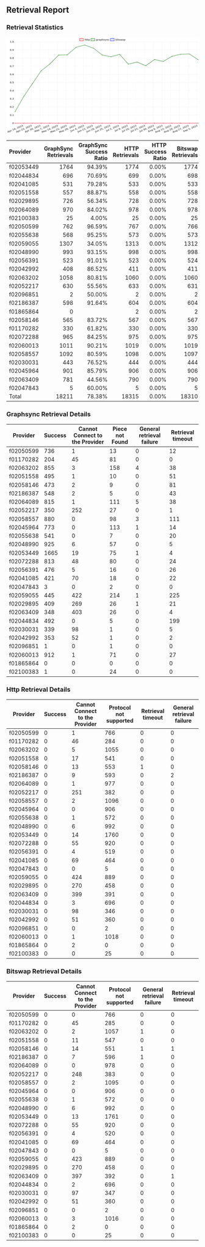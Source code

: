 ## Retrieval Report
### Retrieval Statistics
<img src="https://raw.githubusercontent.com/data-preservation-programs/filplus-checker-assets/main/filecoin-project/filecoin-plus-large-datasets/issues/1661/1694237709671.png"/>

| Provider  | GraphSync Retrievals | GraphSync Success Ratio | HTTP Retrievals | HTTP Success Ratio | Bitswap Retrievals | Bitswap Success Ratio |
| :-------- | -------------------: | ----------------------: | --------------: | -----------------: | -----------------: | --------------------: |
| f02053449 |                 1764 |                  94.39% |            1774 |              0.00% |               1774 |                 0.00% |
| f02044834 |                  696 |                  70.69% |             699 |              0.00% |                698 |                 0.00% |
| f02041085 |                  531 |                  79.28% |             533 |              0.00% |                533 |                 0.00% |
| f02051558 |                  557 |                  88.87% |             558 |              0.00% |                558 |                 0.00% |
| f02029895 |                  726 |                  56.34% |             728 |              0.00% |                728 |                 0.00% |
| f02064089 |                  970 |                  84.02% |             978 |              0.00% |                978 |                 0.00% |
| f02100383 |                   25 |                   4.00% |              25 |              0.00% |                 25 |                 0.00% |
| f02050599 |                  762 |                  96.59% |             767 |              0.00% |                766 |                 0.00% |
| f02055638 |                  568 |                  95.25% |             573 |              0.00% |                573 |                 0.00% |
| f02059055 |                 1307 |                  34.05% |            1313 |              0.00% |               1312 |                 0.00% |
| f02048990 |                  993 |                  93.15% |             998 |              0.00% |                998 |                 0.00% |
| f02056391 |                  523 |                  91.01% |             523 |              0.00% |                524 |                 0.00% |
| f02042992 |                  408 |                  86.52% |             411 |              0.00% |                411 |                 0.00% |
| f02063202 |                 1058 |                  80.81% |            1060 |              0.00% |               1060 |                 0.00% |
| f02052217 |                  630 |                  55.56% |             633 |              0.00% |                631 |                 0.00% |
| f02096851 |                    2 |                  50.00% |               2 |              0.00% |                  2 |                 0.00% |
| f02186387 |                  598 |                  91.64% |             604 |              0.00% |                604 |                 0.00% |
| f01865864 |                    0 |                         |               2 |              0.00% |                  2 |                 0.00% |
| f02058146 |                  565 |                  83.72% |             567 |              0.00% |                567 |                 0.00% |
| f01170282 |                  330 |                  61.82% |             330 |              0.00% |                330 |                 0.00% |
| f02072288 |                  965 |                  84.25% |             975 |              0.00% |                975 |                 0.00% |
| f02060013 |                 1011 |                  90.21% |            1019 |              0.00% |               1019 |                 0.00% |
| f02058557 |                 1092 |                  80.59% |            1098 |              0.00% |               1097 |                 0.00% |
| f02030031 |                  443 |                  76.52% |             444 |              0.00% |                444 |                 0.00% |
| f02045964 |                  901 |                  85.79% |             906 |              0.00% |                906 |                 0.00% |
| f02063409 |                  781 |                  44.56% |             790 |              0.00% |                790 |                 0.00% |
| f02047843 |                    5 |                  60.00% |               5 |              0.00% |                  5 |                 0.00% |
| Total     |                18211 |                  78.38% |           18315 |              0.00% |              18310 |                 0.00% |

### Graphsync Retrieval Details
| Provider  | Success | Cannot Connect to the Provider | Piece not Found | General retrieval failure | Retrieval timeout |
| --------- | ------- | ------------------------------ | --------------- | ------------------------- | ----------------- |
| f02050599 | 736     | 1                              | 13              | 0                         | 12                |
| f01170282 | 204     | 45                             | 81              | 0                         | 0                 |
| f02063202 | 855     | 3                              | 158             | 4                         | 38                |
| f02051558 | 495     | 1                              | 10              | 0                         | 51                |
| f02058146 | 473     | 2                              | 9               | 0                         | 81                |
| f02186387 | 548     | 2                              | 5               | 0                         | 43                |
| f02064089 | 815     | 1                              | 111             | 5                         | 38                |
| f02052217 | 350     | 252                            | 27              | 0                         | 1                 |
| f02058557 | 880     | 0                              | 98              | 3                         | 111               |
| f02045964 | 773     | 0                              | 113             | 1                         | 14                |
| f02055638 | 541     | 0                              | 7               | 0                         | 20                |
| f02048990 | 925     | 6                              | 57              | 0                         | 5                 |
| f02053449 | 1665    | 19                             | 75              | 1                         | 4                 |
| f02072288 | 813     | 48                             | 80              | 0                         | 24                |
| f02056391 | 476     | 5                              | 16              | 0                         | 26                |
| f02041085 | 421     | 70                             | 18              | 0                         | 22                |
| f02047843 | 3       | 0                              | 2               | 0                         | 0                 |
| f02059055 | 445     | 422                            | 214             | 1                         | 225               |
| f02029895 | 409     | 269                            | 26              | 1                         | 21                |
| f02063409 | 348     | 403                            | 26              | 0                         | 4                 |
| f02044834 | 492     | 0                              | 5               | 0                         | 199               |
| f02030031 | 339     | 98                             | 1               | 0                         | 5                 |
| f02042992 | 353     | 52                             | 1               | 0                         | 2                 |
| f02096851 | 1       | 0                              | 1               | 0                         | 0                 |
| f02060013 | 912     | 1                              | 71              | 0                         | 27                |
| f01865864 | 0       | 0                              | 0               | 0                         | 0                 |
| f02100383 | 1       | 0                              | 24              | 0                         | 0                 |

### Http Retrieval Details
| Provider  | Success | Cannot Connect to the Provider | Protocol not supported | Retrieval timeout | General retrieval failure |
| --------- | ------- | ------------------------------ | ---------------------- | ----------------- | ------------------------- |
| f02050599 | 0       | 1                              | 766                    | 0                 | 0                         |
| f01170282 | 0       | 46                             | 284                    | 0                 | 0                         |
| f02063202 | 0       | 5                              | 1055                   | 0                 | 0                         |
| f02051558 | 0       | 17                             | 541                    | 0                 | 0                         |
| f02058146 | 0       | 13                             | 553                    | 1                 | 0                         |
| f02186387 | 0       | 9                              | 593                    | 0                 | 2                         |
| f02064089 | 0       | 1                              | 977                    | 0                 | 0                         |
| f02052217 | 0       | 251                            | 382                    | 0                 | 0                         |
| f02058557 | 0       | 2                              | 1096                   | 0                 | 0                         |
| f02045964 | 0       | 0                              | 906                    | 0                 | 0                         |
| f02055638 | 0       | 1                              | 572                    | 0                 | 0                         |
| f02048990 | 0       | 6                              | 992                    | 0                 | 0                         |
| f02053449 | 0       | 14                             | 1760                   | 0                 | 0                         |
| f02072288 | 0       | 55                             | 920                    | 0                 | 0                         |
| f02056391 | 0       | 4                              | 519                    | 0                 | 0                         |
| f02041085 | 0       | 69                             | 464                    | 0                 | 0                         |
| f02047843 | 0       | 0                              | 5                      | 0                 | 0                         |
| f02059055 | 0       | 424                            | 889                    | 0                 | 0                         |
| f02029895 | 0       | 270                            | 458                    | 0                 | 0                         |
| f02063409 | 0       | 399                            | 391                    | 0                 | 0                         |
| f02044834 | 0       | 3                              | 696                    | 0                 | 0                         |
| f02030031 | 0       | 98                             | 346                    | 0                 | 0                         |
| f02042992 | 0       | 51                             | 360                    | 0                 | 0                         |
| f02096851 | 0       | 0                              | 2                      | 0                 | 0                         |
| f02060013 | 0       | 1                              | 1018                   | 0                 | 0                         |
| f01865864 | 0       | 2                              | 0                      | 0                 | 0                         |
| f02100383 | 0       | 0                              | 25                     | 0                 | 0                         |

### Bitswap Retrieval Details
| Provider  | Success | Cannot Connect to the Provider | Protocol not supported | General retrieval failure | Retrieval timeout |
| --------- | ------- | ------------------------------ | ---------------------- | ------------------------- | ----------------- |
| f02050599 | 0       | 0                              | 766                    | 0                         | 0                 |
| f01170282 | 0       | 45                             | 285                    | 0                         | 0                 |
| f02063202 | 0       | 2                              | 1057                   | 1                         | 0                 |
| f02051558 | 0       | 11                             | 547                    | 0                         | 0                 |
| f02058146 | 0       | 14                             | 551                    | 1                         | 1                 |
| f02186387 | 0       | 7                              | 596                    | 1                         | 0                 |
| f02064089 | 0       | 0                              | 978                    | 0                         | 0                 |
| f02052217 | 0       | 248                            | 383                    | 0                         | 0                 |
| f02058557 | 0       | 2                              | 1095                   | 0                         | 0                 |
| f02045964 | 0       | 0                              | 906                    | 0                         | 0                 |
| f02055638 | 0       | 1                              | 572                    | 0                         | 0                 |
| f02048990 | 0       | 6                              | 992                    | 0                         | 0                 |
| f02053449 | 0       | 13                             | 1761                   | 0                         | 0                 |
| f02072288 | 0       | 55                             | 920                    | 0                         | 0                 |
| f02056391 | 0       | 4                              | 520                    | 0                         | 0                 |
| f02041085 | 0       | 69                             | 464                    | 0                         | 0                 |
| f02047843 | 0       | 0                              | 5                      | 0                         | 0                 |
| f02059055 | 0       | 423                            | 889                    | 0                         | 0                 |
| f02029895 | 0       | 270                            | 458                    | 0                         | 0                 |
| f02063409 | 0       | 397                            | 392                    | 0                         | 1                 |
| f02044834 | 0       | 2                              | 696                    | 0                         | 0                 |
| f02030031 | 0       | 97                             | 347                    | 0                         | 0                 |
| f02042992 | 0       | 51                             | 360                    | 0                         | 0                 |
| f02096851 | 0       | 0                              | 2                      | 0                         | 0                 |
| f02060013 | 0       | 3                              | 1016                   | 0                         | 0                 |
| f01865864 | 0       | 2                              | 0                      | 0                         | 0                 |
| f02100383 | 0       | 0                              | 25                     | 0                         | 0                 |
